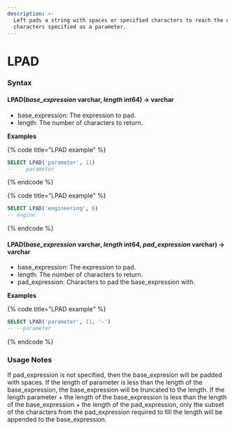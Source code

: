 ```yaml
---
description: >-
  Left pads a string with spaces or specified characters to reach the number of
  characters specified as a parameter.
---
```


# LPAD

### Syntax <a href="#syntax" id="syntax"></a>

#### LPAD(_base\_expression_ varchar, _length_ int64) → varchar <a href="#lpadbase_expression-varchar-length-int64--varchar" id="lpadbase_expression-varchar-length-int64--varchar"></a>

* base\_expression: The expression to pad.
* length: The number of characters to return.

**Examples**

{% code title="LPAD example" %}
```sql
SELECT LPAD('parameter', 11)
--    parameter
```
{% endcode %}

{% code title="LPAD example" %}
```sql
SELECT LPAD('engineering', 6)
-- engine
```
{% endcode %}

#### LPAD(_base\_expression_ varchar, _length_ int64, _pad\_expression_ varchar) → varchar <a href="#lpadbase_expression-varchar-length-int64-pad_expression-varchar--varchar" id="lpadbase_expression-varchar-length-int64-pad_expression-varchar--varchar"></a>

* base\_expression: The expression to pad.
* length: The number of characters to return.
* pad\_expression: Characters to pad the base\_expression with.

**Examples**

{% code title="LPAD example" %}
```sql
SELECT LPAD('parameter', 11, '-')
-- --parameter
```
{% endcode %}

### Usage Notes <a href="#usage-notes" id="usage-notes"></a>

If pad\_expression is not specified, then the base\_expresion will be padded with spaces. If the length of parameter is less than the length of the base\_expression, the base\_expression will be truncated to the length. If the length parameter + the length of the base\_expression is less than the length of the base\_expression + the length of the pad\_expression, only the subset of the characters from the pad\_expression required to fill the length will be appended to the base\_expression.
